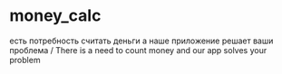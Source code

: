 # money_calc
есть потребность считать деньги а наше приложение решает ваши проблема / There is a need to count money and our app solves your problem
